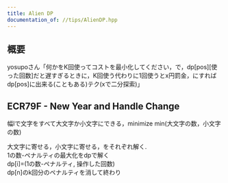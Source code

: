 ```yaml
---
title: Alien DP
documentation_of: //tips/AlienDP.hpp
---
```


## 概要  
yosupoさん「何かをK回使ってコストを最小化してください，で，dp[pos][使った回数]だと遅すぎるときに，K回使う代わりに1回使うとx円罰金，にすればdp[pos]に出来る(こともある)テク(xで二分探索)」  

## ECR79F - New Year and Handle Change  
幅lで文字をすべて大文字か小文字にできる，minimize min(大文字の数，小文字の数)  

大文字に寄せる，小文字に寄せる，をそれぞれ解く.  
1の数-ペナルティの最大化をdpで解く  
dp[i]=(1の数-ペナルティ, 操作した回数)  
dp[n]のk回分のペナルティを消して終わり  
